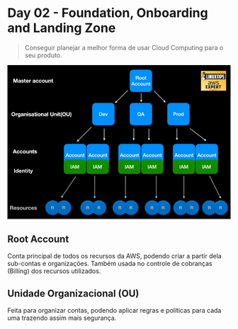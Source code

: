 # Day 02 - Foundation, Onboarding and Landing Zone

> Conseguir planejar a melhor forma de usar Cloud Computing para o seu produto.

![Foundation](../assets/foundation.png)

## Root Account
Conta principal de todos os recursos da AWS, podendo criar a partir dela sub-contas e organizações. Também usada no controle de cobranças (Billing) dos recursos utilizados.

## Unidade Organizacional (OU)
Feita para organizar contas, podendo aplicar regras e políticas para cada uma trazendo assim mais segurança.
